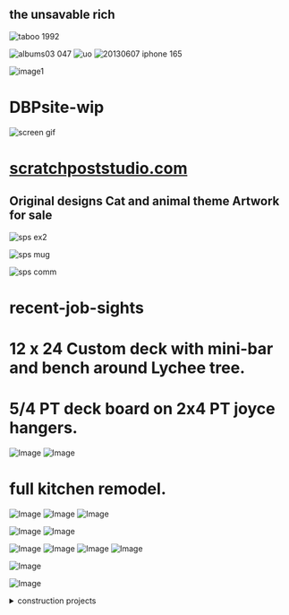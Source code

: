 ## the unsavable rich
![taboo 1992](https://github.com/user-attachments/assets/4de7c0b4-1bf3-49f9-bef9-e8993d0a6ecf)

![albums03 047](https://github.com/user-attachments/assets/656facd5-26e3-4705-92cc-539851563ae1)
![uo](https://github.com/user-attachments/assets/c19162da-1734-40c1-9e93-cf8b5cc45a26)
![20130607 iphone 165](https://github.com/user-attachments/assets/99ec17bb-8055-4a1f-9187-daf5a8ae72b2)

![image1](https://github.com/user-attachments/assets/f3c767d2-bedd-4b0e-8ead-b9f67e9c58df)
# DBPsite-wip

![screen gif](https://github.com/user-attachments/assets/373c16f4-9488-4584-9f7b-4546e751eb53)


# [scratchpoststudio.com ](https://www.ScratchPostStudio.com)

## Original designs Cat and animal theme Artwork for sale

![sps ex2](https://github.com/user-attachments/assets/08b7bd40-c8e4-4e3d-a7aa-762323aefc2f)

![sps mug](https://github.com/user-attachments/assets/97769d84-bf1f-4241-8424-23ef01ccc50f)

![sps comm](https://github.com/user-attachments/assets/18421eab-1f00-4878-bc74-2794b72e149a)

# recent-job-sights
# 12 x 24 Custom deck with mini-bar and bench around Lychee tree.
# 5/4 PT deck board on 2x4 PT joyce hangers.
![Image](https://github.com/user-attachments/assets/81fb5a8b-16a6-46e6-9de6-92b29c71c02e)
![Image](https://github.com/user-attachments/assets/89cc91c7-61c3-4c82-9f0f-3b09e30d3fb7)

# full kitchen remodel.
![Image](https://github.com/user-attachments/assets/f5356959-ddf9-4215-b175-bef757ee7f8c)
![Image](https://github.com/user-attachments/assets/a0fb90e6-60f8-49f9-9960-37f26f710f2d)
![Image](https://github.com/user-attachments/assets/f4d3cb54-c2c4-4c88-98c3-93c07bdff33c)


![Image](https://github.com/user-attachments/assets/3f4ea763-bb81-48cc-afc1-4dba84825801)
![Image](https://github.com/user-attachments/assets/65be83e3-1b2e-48fd-87f4-ad96e7c9f9ed)

![Image](https://github.com/user-attachments/assets/7f01ef07-7bdd-4658-92a8-4c0544c923cc)
![Image](https://github.com/user-attachments/assets/e0a4247a-9128-46bd-bf42-fd22a974b2f8)
![Image](https://github.com/user-attachments/assets/d183ce4e-8bde-4f5f-963c-c87a21c72716)
![Image](https://github.com/user-attachments/assets/4ff9919b-69f1-414b-b71d-978bea680fb3)

![Image](https://github.com/user-attachments/assets/c938b665-6d92-4bd4-b197-9a36b1db5169)

![Image](https://github.com/user-attachments/assets/0a15deef-1a60-4c98-8cf5-d8853d39501b)


<details>
<summary>construction projects</summary>
<br>

Custom Deck
# 12 x 24 Custom deck with mini-bar and bench around Lychee tree.
# 5/4 PT deck board on 2x4 PT joyce hangers.
![Image](https://github.com/user-attachments/assets/81fb5a8b-16a6-46e6-9de6-92b29c71c02e)
![Image](https://github.com/user-attachments/assets/89cc91c7-61c3-4c82-9f0f-3b09e30d3fb7)
![1210 Porch1 001](https://github.com/user-attachments/assets/f02f2e4f-2732-490f-8dcc-22640b41246b)
![1210 Porch1 008](https://github.com/user-attachments/assets/8a923d6c-3655-4d6a-8e15-0e8782373d23)
![1210 Porch1 017](https://github.com/user-attachments/assets/4283451d-c49f-4ca9-8714-f457b81d5921)
![1210 Porch1 018](https://github.com/user-attachments/assets/80109cce-07cb-4f85-b8b5-43ee1958196d)
![1210 Porch1 045](https://github.com/user-attachments/assets/4cede56e-ba1d-4445-bbfa-bbd7c82b6f77)
![1210 Porch1 051](https://github.com/user-attachments/assets/c7824028-fdb7-455f-9184-012a5b9f8132)
![1210 Porch1 052](https://github.com/user-attachments/assets/38c225b4-e161-4e45-9824-5c0ab110db3d)


02 proj

03 proj

04 proj

05 proj

06 proj

07 proj

08 proj

